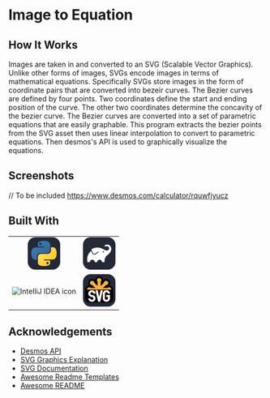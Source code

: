 
# Image to Equation





## How It Works
Images are taken in and converted to an SVG (Scalable Vector Graphics). Unlike other forms of images, SVGs encode images in terms of mathematical equations. Specifically SVGs store images in the form of coordinate pairs that are converted into bezeir curves. The Bezier curves are defined by four points. Two coordinates define the start and ending position of the curve. The other two coordinates determine the concavity of the bezier curve. The Bezier curves are converted into a set of parametric equations that are easily graphable. This program extracts the bezier points from the SVG asset then uses linear interpolation to convert to parametric equations. Then desmos's API is used to graphically visualize the equations.   
## Screenshots

// To be included
https://www.desmos.com/calculator/rquwfjyucz   

## Built With
<table>
  <tr>
    <td align="center">
      <img src="https://raw.githubusercontent.com/tandpfun/skill-icons/59059d9d1a2c092696dc66e00931cc1181a4ce1f/icons/Python-Dark.svg" width="64" height="64" alt="Python">
    </td>
    <td align="center">
      <img src="https://raw.githubusercontent.com/tandpfun/skill-icons/59059d9d1a2c092696dc66e00931cc1181a4ce1f/icons/Gradle-Dark.svg" width="64" height="64" alt="Gradle icon">
    </td>
  </tr>
  <tr>
    <td align="center">
      <img src="https://raw.githubusercontent.com/tandpfun/skill-icons/59059d9d1a2c092696dc66e00931cc1181a4ce1f/icons/Idea-Dark." width="64" height="64" alt="IntelliJ IDEA icon">
    </td>
    <td align="center">
      <img src="https://raw.githubusercontent.com/tandpfun/skill-icons/59059d9d1a2c092696dc66e00931cc1181a4ce1f/icons/SVG-Dark.svg" width="64" height="64" alt="SVG">
    </td>
  </tr>
</table>


## Acknowledgements

 - [Desmos API](https://www.desmos.com/api/v1.8/docs/index.html)
 - [SVG Graphics Explanation](https://developer.mozilla.org/en-US/docs/Web/SVG)
 - [SVG Documentation](https://www.w3.org/2000/svg)
  - [Awesome Readme Templates](https://awesomeopensource.com/project/elangosundar/awesome-README-templates)
 - [Awesome README](https://github.com/matiassingers/awesome-readme)


